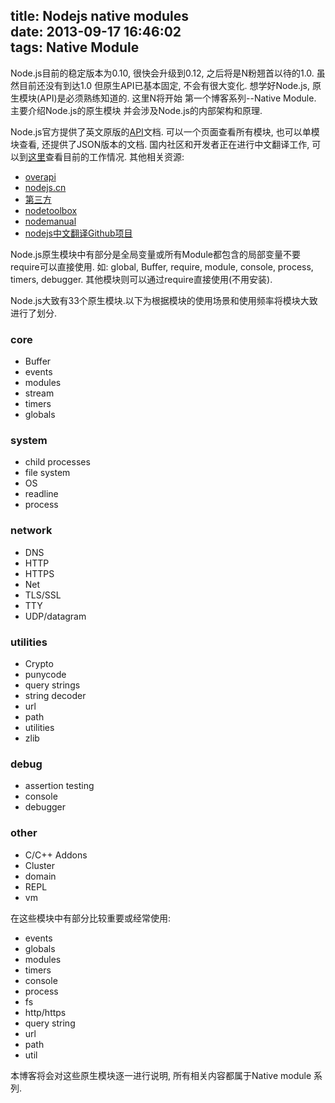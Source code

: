 title: Nodejs native modules  
date: 2013-09-17 16:46:02  
tags:  Native Module
---
Node.js目前的稳定版本为0.10, 很快会升级到0.12, 之后将是N粉翘首以待的1.0. 虽然目前还没有到达1.0
但原生API已基本固定, 不会有很大变化. 想学好Node.js, 原生模块(API)是必须熟练知道的. 这里N将开始
第一个博客系列--Native Module. 主要介绍Node.js的原生模块 并会涉及Node.js的内部架构和原理.

Node.js官方提供了英文原版的[API](http://nodejs.org/api/)文档. 可以一个页面查看所有模块, 也可以单模块查看,
还提供了JSON版本的文档. 国内社区和开发者正在进行中文翻译工作, 可以到[这里](http://jsfuns.com/ebook/#30d25070-118c-11e3-bc83-47c9e4e1d529)查看目前的工作情况. 其他相关资源:

* [overapi](http://overapi.com/nodejs/)
* [nodejs.cn](http://nodejs.cn/)
* [第三方](http://nodejsapi.cfapps.io/)
* [nodetoolbox](http://nodetoolbox.com/)
* [nodemanual](http://nodemanual.org/)
* [nodejs中文翻译Github项目](https://github.com/pana/node-doc-cn)

Node.js原生模块中有部分是全局变量或所有Module都包含的局部变量不要require可以直接使用. 
如: global, Buffer, require, module, console, process, timers, debugger.
其他模块则可以通过require直接使用(不用安装).

Node.js大致有33个原生模块.以下为根据模块的使用场景和使用频率将模块大致进行了划分.

### core

* Buffer
* events
* modules
* stream
* timers
* globals

### system

* child processes
* file system
* OS
* readline
* process


### network

* DNS
* HTTP
* HTTPS
* Net
* TLS/SSL
* TTY
* UDP/datagram

### utilities

* Crypto
* punycode
* query strings
* string decoder
* url
* path
* utilities
* zlib

### debug

* assertion testing
* console
* debugger

### other

* C/C++ Addons
* Cluster
* domain
* REPL
* vm


在这些模块中有部分比较重要或经常使用:

* events
* globals
* modules
* timers
* console
* process
* fs
* http/https
* query string
* url
* path
* util


本博客将会对这些原生模块逐一进行说明, 所有相关内容都属于Native module 系列.
